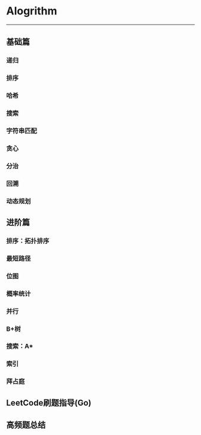 # Alogrithm

---

## 基础篇

### 递归

### 排序

### 哈希

### 搜索

### 字符串匹配

### 贪心

### 分治

### 回溯

### 动态规划

## 进阶篇

### 排序：拓扑排序

### 最短路径

### 位图

### 概率统计

### 并行

### B+树

### 搜索：A*

### 索引

### 拜占庭

## LeetCode刷题指导(Go)

## 高频题总结